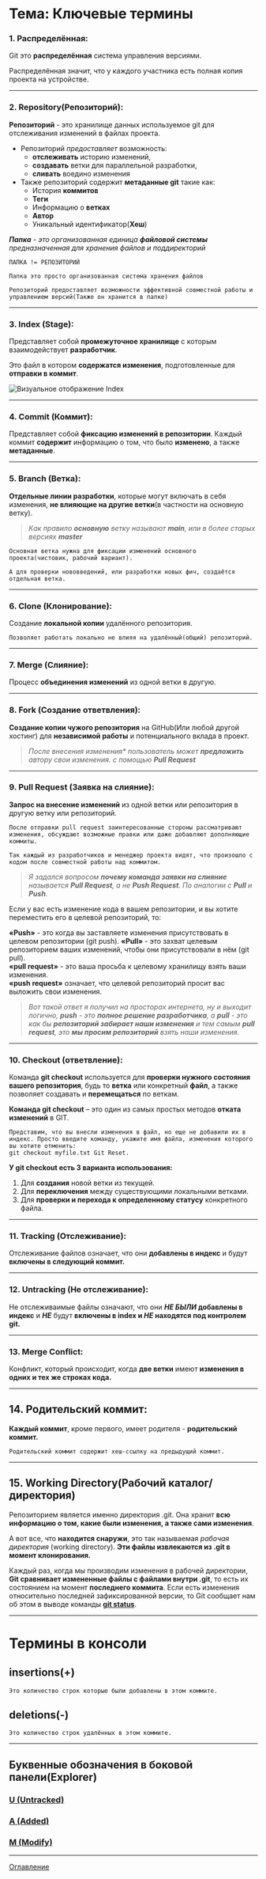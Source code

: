 # Тема: Ключевые термины
### 1. Распределённая: 
Git это **распределённая** система управления версиями.  

Распределённая значит, что у каждого участника есть полная копия проекта на устройстве.

***
### 2. Repository(Репозиторий):

**Репозиторий** - это хранилище данных используемое git для отслеживания изменений в файлах проекта.  

- Репозиторий *предоставляет* возможность: 
    - **отслеживать** историю изменений,
    - **создавать** ветки для параллельной разработки,
    - **сливать** воедино изменения
- Также репозиторий содержит **метаданные git** такие как:  
    - История **коммитов**
    - **Теги** 
    - Информацию о **ветках**
    - **Автор**
    - Уникальный идентификатор(**Хеш**)


*__Папка__ - это организованная единица **файловой системы** предназначенная для хранения файлов и поддиректорий*  

    ПАПКА != РЕПОЗИТОРИЙ

    Папка это просто организованная система хранения файлов

    Репозиторий предоставляет возможности эффективной совместной работы и управлением версий(Также он хранится в папке)
***

### 3. Index (Stage):
Представляет собой **промежуточное хранилище** с которым взаимодействует **разработчик**.  

Это файл в котором **содержатся изменения**, подготовленные для **отправки в коммит**.  

![Визуальное отображение Index](git_index.png)
***

### 4. Commit (Коммит):
Представляет собой **фиксацию изменений в репозитории**.
Каждый коммит **содержит** информацию о том, что было **изменено**, а также **метаданные**.
***

### 5. Branch (Ветка):
**Отдельные линии разработки**, которые могут включать в себя изменения, **не влияющие на другие ветки**(в частности на основную ветку).  
    
>_Как правило **основную** ветку называют **main**, или в более старых версиях **master**_

    Основная ветка нужна для фиксации изменений основного проекта(чистовик, рабочий вариант).

    А для проверки нововведений, или разработки новых фич, создаётся отдельная ветка.
***

### 6. Clone (Клонирование):
Создание **локальной копии** удалённого репозитория.  
    
    Позволяет работать локально не влияя на удалённый(общий) репозиторий.
***

### 7. Merge (Слияние):
Процесс **объединения изменений** из одной ветки в другую.
***

### 8. Fork (Создание ответвления):
**Создание копии чужого репозитория** на GitHub(Или любой другой хостинг) для **независимой работы** и потенциального вклада в проект.  
>_*После внесения изменения** пользователь может **предложить** автору свои изменения. с помощью **Pull Request**_
***

### 9. Pull Request (Заявка на слияние):
**Запрос на внесение изменений** из одной ветки или репозитория в другую ветку или репозиторий.  

    После отправки pull request заинтересованные стороны рассматривают изменения, обсуждают возможные правки или даже добавляют дополняющие коммиты.

    Так каждый из разработчиков и менеджер проекта видят, что произошло с кодом после совместной работы над коммитом.

>_Я задался вопросом **почему команда заявки на слияние** называется **Pull Request**, а не **Push Request**.  По аналогии с **Pull** и **Push**._   

Если у вас есть изменение кода в вашем репозитории, и вы хотите переместить его в целевой репозиторий, то:

**«Push»** - это когда вы заставляете изменения присутствовать в целевом репозитории (git push).
**«Pull»** - это захват целевым репозиторием ваших изменений, чтобы они присутствовали в нём (git pull).  
**«pull request»** - это ваша просьба к целевому хранилищу взять ваши изменения.  
**«push request»** означает, что целевой репозиторий просит вас выложить свои изменения.  

>*Вот такой ответ я получил на просторах интернета, ну и выходит логично, **push** - это **полное решение разработчика**, а **pull** - это как бы **репозиторий забирает наши изменения** и тем самым **pull request**, это **мы просим репозиторий** взять наши изменения.*
***
### 10. Checkout (ответвление):
Команда **git checkout** используется для **проверки нужного состояния вашего репозитория**, будь то **ветка** или конкретный **файл**, а также позволяет создавать и **перемещаться** по веткам.  

**Команда git checkout** – это один из самых простых методов **отката изменений** в GIT.  

    Представим, что вы внесли изменения в файл, но еще не добавили их в индекс. Просто введите команду, укажите имя файла, изменения которого вы хотите отменить: 
    git checkout myfile.txt Git Reset.

**У git checkout есть 3 варианта использования:**  
1. Для **создания** новой ветки из текущей.  
2. Для **переключения** между существующими локальными ветками.  
3. Для **проверки и перехода к определенному статусу** конкретного файла.
***

### 11. Tracking (Отслеживание):
Отслеживание файлов означает, что они **добавлены в индекс** и будут **включены в следующий коммит.**
***

### 12. Untracking (Не отслеживание):
Не отслеживаимые файлы означают, что они **_НЕ БЫЛИ_ добавлены в индекс** и _**НЕ**_ будут **включены в index и _НЕ_ находятся под контролем git.**
***

### 13. Merge Conflict:
Конфликт, который происходит, когда **две ветки** имеют **изменения в одних и тех же строках кода.** 
***

## 14. Родительский коммит:
**Каждый коммит**, кроме первого, имеет родителя - **родительский коммит.**  

    Родительский коммит содержит хеш-ссылку на предыдущий коммит.
***

## 15. Working Directory(Рабочий каталог/директория)
Репозиторием является именно директория .git. Она хранит **всю информацию о том, какие были изменения, а также сами изменения**.

А вот все, что **находится снаружи**, это так называемая *рабочая директория* (working directory). **Эти файлы извлекаются из .git в момент клонирования.**

Каждый раз, когда мы производим изменения в рабочей директории, **Git сравнивает измененные файлы с файлами внутри .git**, то есть их состоянием на момент **последнего коммита**. Если есть изменения относительно последней зафиксированной версии, то Git сообщает нам об этом в выводе команды **[git status](03_gitComands.md)**.  
***
# Термины в консоли
## insertions(+)
    Это количество строк которые были добавлены в этом коммите.
## deletions(-)
    Это количество строк удалённых в этом коммите.
***
## Буквенные обозначения в боковой панели(Explorer)
### [U (Untracked)](./03_gitComands.md "git status Пункт 2")
### [A (Added)](./03_gitComands.md "git status Пункт 1.2")
### [M (Modify)](./03_gitComands.md "git status Пункт 1.1")
***
[Оглавление](./../001_markdown/03_menu.md)